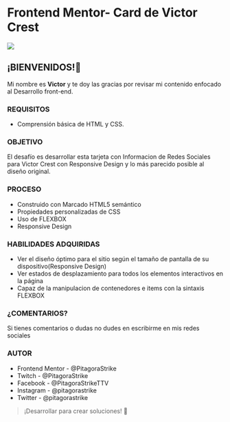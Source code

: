 # Frontend Mentor- Card de Victor Crest

![](https://scontent.fmex33-1.fna.fbcdn.net/v/t39.30808-6/271664928_1226189761204684_16226174399987659_n.jpg?_nc_cat=104&ccb=1-5&_nc_sid=0debeb&_nc_eui2=AeGEv2FsGupE_17OoednYk3bLqn5ONw61oYuqfk43DrWhi3PbJFaVPpG1q4V0aXfj4JjtCGWzdqdAmcidtlmftun&_nc_ohc=R8VD8Vu-qyAAX8kI-h6&tn=-tw_F3kC62ndv06r&_nc_ht=scontent.fmex33-1.fna&oh=00_AT-iAdwmip2xPxrQCpE5LejrR6Rkr6Inc1remkiekTOPBA&oe=61E410F0)

## ¡BIENVENIDOS!👋
Mi nombre es **Victor** y te doy las gracias por revisar mi contenido enfocado al Desarrollo front-end.

### REQUISITOS
- Comprensión básica de HTML y CSS.

### OBJETIVO
El desafío es desarrollar esta tarjeta con Informacion de Redes Sociales para Victor Crest con Responsive Design y lo más parecido posible al diseño original.


### PROCESO
- Construido con Marcado HTML5 semántico
- Propiedades personalizadas de CSS
- Uso de FLEXBOX
- Responsive Design

### HABILIDADES ADQUIRIDAS

- Ver el diseño óptimo para el sitio según el tamaño de pantalla de su dispositivo(Responsive Design)
- Ver estados de desplazamiento para todos los elementos interactivos en la página
- Capaz de la manipulacion de contenedores e items con la sintaxis FLEXBOX

### ¿COMENTARIOS?
Si tienes comentarios o dudas no dudes en escribirme en mis redes sociales

### AUTOR
- Frontend Mentor - @PitagoraStrike
- Twitch - @PitagoraStrike
- Facebook - @PitagoraStrikeTTV
- Instagram - @pitagorastrike
- Twitter - @pitagorastrike

> ¡Desarrollar para crear soluciones! 🚀
